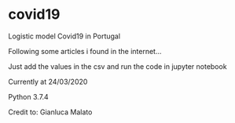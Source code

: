 # covid19
Logistic model Covid19 in Portugal

Following some articles i found in the internet...

Just add the values in the csv and run the code in jupyter notebook

Currently at 24/03/2020

Python 3.7.4

Credit to: Gianluca Malato

